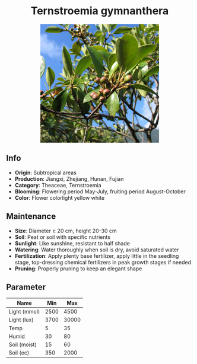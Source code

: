 <h1 align='center'>Ternstroemia gymnanthera</h1>
<p align="center">
    <img 
        align='center'
        width='320'
        src="../images/ternstroemia gymnanthera.png" 
        alt='Ternstroemia gymnanthera' />
</p>

## Info

 - **Origin**: Subtropical areas
 - **Production**: Jiangxi, Zhejiang, Hunan, Fujian
 - **Category**: Theaceae, Ternstroemia
 - **Blooming**: Flowering period May-July, fruiting period August-October
 - **Color**: Flower colorlight yellow white

## Maintenance

 - **Size**: Diameter ≥ 20 cm, height 20-30 cm
 - **Soil**: Peat or soil with specific nutrients
 - **Sunlight**: Like sunshine, resistant to half shade
 - **Watering**: Water thoroughly when soil is dry, avoid saturated water
 - **Fertilization**: Apply plenty base fertilizer, apply little in the seedling stage, top-dressing chemical fertilizers in peak growth stages if needed
 - **Pruning**: Properly pruning to keep an elegant shape

## Parameter

| Name         | Min  | Max   |
|--------------|------|-------|
| Light (mmol) | 2500 | 4500  |
| Light (lux)  | 3700 | 30000 |
| Temp         | 5    | 35    |
| Humid        | 30   | 80    |
| Soil (moist) | 15   | 60    |
| Soil (ec)    | 350  | 2000  |